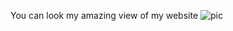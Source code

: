 You can look my amazing view of my website
![pic](https://github.com/user-attachments/assets/9ff0ed9e-2ea3-492a-98d8-c978067385b6)
